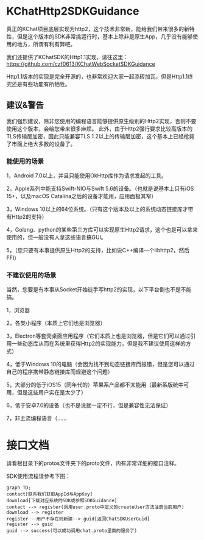 # KChatHttp2SDKGuidance

真正的KChat项目底层实现为http2，这个技术非常新，能给我们带来很多的新特性，但是这个版本的SDK非常挑运行时，基本上除非是原生App，几乎没有能够使用的地方，所谓有利有弊吧。

我们还提供了KChatSDK的Http1.1实现，请往这里：https://github.com/czf0613/KChatWebSocketSDKGuidance

Http1.1版本的实现是完全开源的，也非常欢迎大家一起添砖加瓦，但是Http1.1终究还是有些功能有所牺牲。

## 建议&警告
我们强烈建议，除非您使用的编程语言能够提供原生级别的Http2实现，否则不要使用这个版本，会给您带来很多麻烦。
此外，由于Http2强行要求比较高版本的TLS传输层加密，因此只能兼容TLS 1.2以上的传输层加密，这个基本上已经枪毙了市面上绝大多数的设备了。

### 能使用的场景
1，Android 7.0以上，并且只能使用OkHttp库作为请求发起的工具。

2，Apple系列中能支持Swift-NIO与Swift 5.6的设备。（也就是说基本上只有iOS 15+，以及macOS Catalina之后的设备才能用，应用面极其窄）

3，Windows 10以上的64位系统。（只有这个版本及以上的系统动态链接库才带有Http2的支持）

4，Golang、python的某些第三方库可以实现原生Http2请求，这个也是可以拿来使用的，但一般没有人拿这些语言搞GUI。

5，（您只要有本事提供原生Http2的支持，比如说C++编译一个libhttp2，然后FFI）

### 不建议使用的场景
当然，您要是有本事从Socket开始徒手写http2的实现，以下平台倒也不是不能搞。

1，浏览器

2，各类小程序（本质上它们也是浏览器）

3，Electron等套壳桌面应用程序（它们本质上也是浏览器，但是它们可以通过引用一些动态库从而在系统里获得Http2的实现能力，但是我不建议使用这样的方式）

4，低于Windows 10的电脑（会因为找不到动态链接库而报错，但是您可以通过自己的程序携带静态链接库而规避这个问题）

5，大部分的低于iOS15（同年代的）苹果系产品都不太能用（最新系版统中可用，但是这些用户实在是太少了）

6，低于安卓7.0的设备（也不是说就一定不行，但是兼容性无法保证）

7，非主流编程语言（……

# 接口文档

请看根目录下的protos文件夹下的proto文件，内有非常详细的接口注释。

SDK使用流程请参考下图：

``` mermaid
graph TD;
contact[联系我们获取AppId与AppKey]
download[下载对应系统的SDK或参照SDKGuidance]
contact --> register(调用user.proto中定义的createUser方法注册当前用户)
download --> register
register --用户不存在则新建--> guid[返回ChatSDKUserGuid]
register --> guid
guid --> success(可以成功调用chat.proto里面的服务了)
```

